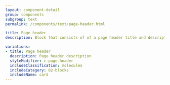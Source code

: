 ```yaml
---
layout: component-detail
group: components
subgroup: text
permalink: /components/text/page-header.html

title: Page header
description: Block that consists of of a page header title and description. Used to headline a page.

variations:
- title: Page header
  description: Page header description
  styleModifier: c-page-header
  includeClassification: molecules
  includeCategory: 02-blocks
  includeName: card
---
```

